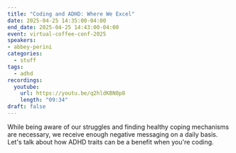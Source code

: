 ```yaml
---
title: "Coding and ADHD: Where We Excel"
date: 2025-04-25 14:35:00-04:00
end_date: 2025-04-25 14:43:00-04:00
event: virtual-coffee-conf-2025
speakers:
- abbey-perini
categories:
  - stuff
tags:
  - adhd
recordings:
  youtube:
    url: https://youtu.be/q2hldKBN0p8
    length: "09:34"
draft: false
---
```


While being aware of our struggles and finding healthy coping mechanisms are necessary, we receive enough negative messaging on a daily basis. Let's talk about how ADHD traits can be a benefit when you're coding.